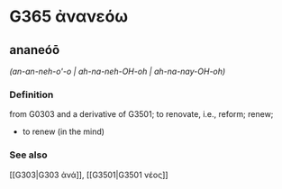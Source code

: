 # G365 ἀνανεόω

## ananeóō

_(an-an-neh-o'-o | ah-na-neh-OH-oh | ah-na-nay-OH-oh)_

### Definition

from G0303 and a derivative of G3501; to renovate, i.e., reform; renew; 

- to renew (in the mind)

### See also

[[G303|G303 ἀνά]], [[G3501|G3501 νέος]]
